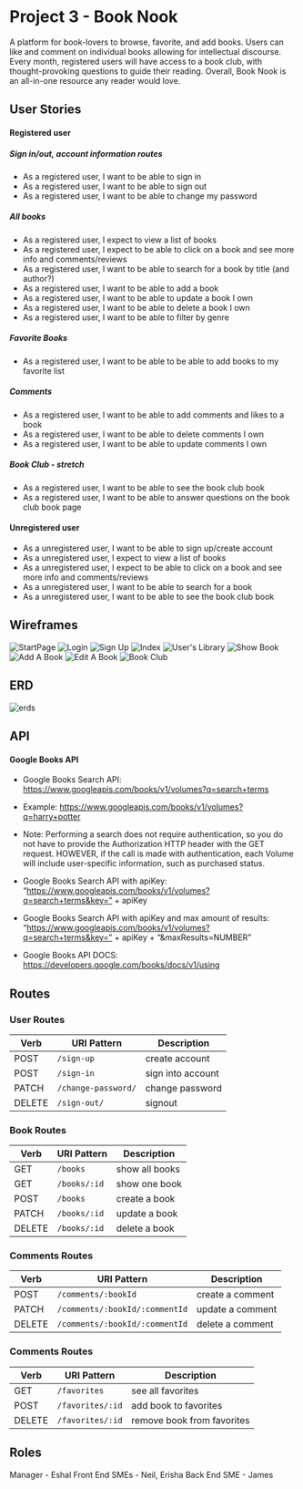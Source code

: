 # Project 3 - Book Nook
A platform for book-lovers to browse, favorite, and add books. Users can like and comment on individual books allowing for intellectual discourse. Every month, registered users will have access to a book club, with thought-provoking questions to guide their reading. Overall, Book Nook is an all-in-one resource any reader would love.

## User Stories
#### Registered user
##### Sign in/out, account information routes
* As a registered user, I want to be able to sign in
* As a registered user, I want to be able to sign out
* As a registered user, I want to be able to change my password

##### All books
* As a registered user, I expect to view a list of books
* As a registered user, I expect to be able to click on a book and see more info and comments/reviews
* As a registered user, I want to be able to search for a book by title (and author?)
* As a registered user, I want to be able to add a book
* As a registered user, I want to be able to update a book I own
* As a registered user, I want to be able to delete a book I own
* As a registered user, I want to be able to filter by genre

##### Favorite Books
* As a registered user, I want to be able to be able to add books to my favorite list

##### Comments
* As a registered user, I want to be able to add comments and likes to a book
* As a registered user, I want to be able to delete comments I own
* As a registered user, I want to be able to update comments I own

##### Book Club - stretch
* As a registered user, I want to be able to see the book club book
* As a registered user, I want to be able to answer questions on the book club book page

#### Unregistered user
* As a unregistered user, I want to be able to sign up/create account
* As a unregistered user, I expect to view a list of books
* As a unregistered user, I expect to be able to click on a book and see more info and comments/reviews
* As a unregistered user, I want to be able to search for a book
* As a unregistered user, I want to be able to see the book club book

## Wireframes
![StartPage](https://i.imgur.com/6H6f5L3l.png)
![Login](https://i.imgur.com/TNNsw0gl.png)
![Sign Up](https://i.imgur.com/1ts3qvtl.jpg)
![Index](https://i.imgur.com/SStY7X0l.png)
![User's Library](https://i.imgur.com/DqBReSml.png)
![Show Book](https://i.imgur.com/9QcMdS2l.png)
![Add A Book](https://i.imgur.com/kxsuZObl.png)
![Edit A Book](https://i.imgur.com/JkwhgmDl.png)
![Book Club](https://i.imgur.com/9gJnhO1l.png)

## ERD
![erds](./images/Project3ERDs.jpg)

## API
#### Google Books API
* Google Books Search API:
https://www.googleapis.com/books/v1/volumes?q=search+terms

* Example: 
https://www.googleapis.com/books/v1/volumes?q=harry+potter

* Note: Performing a search does not require authentication, so you do not have to provide the Authorization HTTP header with the GET request. HOWEVER, if the call is made with authentication, each Volume will include user-specific information, such as purchased status.

* Google Books Search API with apiKey:
“https://www.googleapis.com/books/v1/volumes?q=search+terms&key=” + apiKey

* Google Books Search API with apiKey and max amount of results:
“https://www.googleapis.com/books/v1/volumes?q=search+terms&key=” + apiKey + “&maxResults=NUMBER”

* Google Books API DOCS: 
https://developers.google.com/books/docs/v1/using

## Routes
### User Routes
| Verb   | URI Pattern            | Description |
|--------|------------------------|-------------------|
| POST   | `/sign-up`             | create account  |
| POST   | `/sign-in`             | sign into account   |
| PATCH  | `/change-password/` | change password  |
| DELETE | `/sign-out/`        | signout  |

### Book Routes
| Verb   | URI Pattern            | Description |
|--------|------------------------|-------------------|
| GET   | `/books`             | show all books   |
| GET   | `/books/:id`             | show one book   |
| POST   | `/books`             | create a book  |
| PATCH  | `/books/:id` | update a book  |
| DELETE | `/books/:id`        | delete a book  |

### Comments Routes
| Verb   | URI Pattern            | Description |
|--------|------------------------|-------------------|
| POST   | `/comments/:bookId`             | create a comment    |
| PATCH  | `/comments/:bookId/:commentId` | update a comment  |
| DELETE | `/comments/:bookId/:commentId`        | delete a comment   |

### Comments Routes
| Verb   | URI Pattern            | Description |
|--------|------------------------|-------------------|
| GET   | `/favorites`             | see all favorites   |
| POST   | `/favorites/:id`             | add book to favorites   |
| DELETE | `/favorites/:id`        | remove book from favorites   |


## Roles
Manager - Eshal
Front End SMEs - Neil, Erisha
Back End SME - James